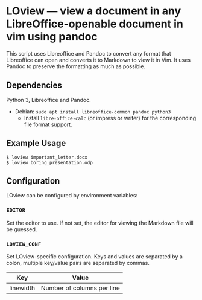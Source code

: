 LOview — view a document in any LibreOffice-openable document in vim using pandoc
====================================================================================

This script uses Libreoffice and Pandoc to convert any format that Libreoffice
can open and converts it to Markdown to view it in Vim. It uses Pandoc to
preserve the formatting as much as possible.

Dependencies
------------

Python 3, Libreoffice and Pandoc.

-  Debian: `sudo apt install libreoffice-common pandoc python3`
    -   Install `libre-office-calc` (or impress or writer) for the corresponding
        file format support.

Example Usage
-------------

    $ loview important_letter.docx
    $ loview boring_presentation.odp

Configuration
-------------

LOview can be configured by environment variables:

### `EDITOR`

Set the editor to use. If not set, the editor for viewing the Markdown file will
be guessed.

### `LOVIEW_CONF`

Set LOview-specific configuration. Keys and values are separated by a colon,
multiple key/value pairs are separated by commas.

| Key       | Value                         |
| --------- | ----------------------------- |
| linewidth | Number of columns per line    |
